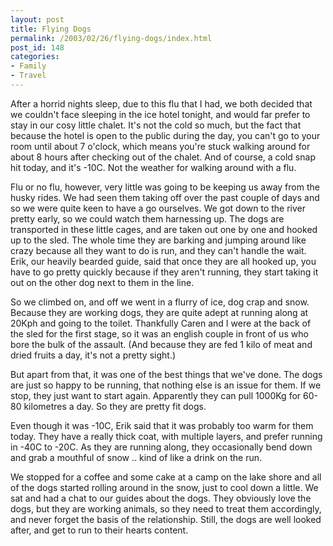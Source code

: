 ```yaml
---
layout: post
title: Flying Dogs
permalink: /2003/02/26/flying-dogs/index.html
post_id: 148
categories: 
- Family
- Travel
---
```


 After a horrid nights sleep, due to this flu that I had, we both decided that we couldn't face sleeping in the ice hotel tonight, and would far prefer to stay in our cosy little chalet. It's not the cold so much, but the fact that because the hotel is open to the public during the day, you can't go to your room until about 7 o'clock, which means you're stuck walking around for about 8 hours after checking out of the chalet. And of course, a cold snap hit today, and it's -10C. Not the weather for walking around with a flu.




Flu or no flu, however, very little was going to be keeping us away from the husky rides. We had seen them taking off over the past couple of days and so we were quite keen to have a go ourselves. We got down to the river pretty early, so we could watch them harnessing up. The dogs are transported in these little cages, and are taken out one by one and hooked up to the sled. The whole time they are barking and jumping around like crazy because all they want to do is run, and they can't handle the wait. Erik, our heavily bearded guide, said that once they are all hooked up, you have to go pretty quickly because if they aren't running, they start taking it out on the other dog next to them in the line.




So we climbed on, and off we went in a flurry of ice, dog crap and snow. Because they are working dogs, they are quite adept at running along at 20Kph and going to the toilet. Thankfully Caren and I were at the back of the sled for the first stage, so it was an english couple in front of us who bore the bulk of the assault. (And because they are fed 1 kilo of meat and dried fruits a day, it's not a pretty sight.)




But apart from that, it was one of the best things that we've done. The dogs are just so happy to be running, that nothing else is an issue for them. If we stop, they just want to start again. Apparently they can pull 1000Kg for 60-80 kilometres a day. So they are pretty fit dogs.




Even though it was -10C, Erik said that it was probably too warm for them today. They have a really thick coat, with multiple layers, and prefer running in -40C to -20C. As they are running along, they occasionally bend down and grab a mouthful of snow .. kind of like a drink on the run.




We stopped for a coffee and some cake at a camp on the lake shore and all of the dogs started rolling around in the snow, just to cool down a little. We sat and had a chat to our guides about the dogs. They obviously love the dogs, but they are working animals, so they need to treat them accordingly, and never forget the basis of the relationship. Still, the dogs are well looked after, and get to run to their hearts content.

